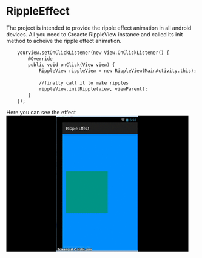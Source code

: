 # RippleEffect
The project is intended to provide the ripple effect animation in all android devices. 
All you need to Creaete RippleView instance and called its init method to acheive the ripple effect animation.

        yourview.setOnClickListener(new View.OnClickListener() {
            @Override
            public void onClick(View view) {
                RippleView rippleView = new RippleView(MainActivity.this);

                //finally call it to make ripples
                rippleView.initRipple(view, viewParent);
            }
        });


Here you can see the effect        
![Ripple Effect Demo](https://github.com/abhishekdabral/RippleEffect/blob/master/demo.gif "Ripple Effect")
